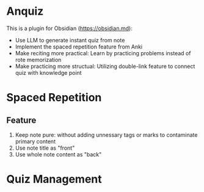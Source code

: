 # Anquiz

This is a plugin for Obsidian (https://obsidian.md):
- Use LLM to generate instant quiz from note
- Implement the spaced repetition feature from Anki
- Make reciting more practical: Learn by practicing problems instead of rote memorization 
- Make practicing more structual: Utilizing double-link feature to connect quiz with knowledge point

# Spaced Repetition
## Feature
1. Keep note pure: without adding unnessary tags or marks to contaminate primary content
2. Use note title as "front" 
3. Use whole note content as "back"

# Quiz Management

